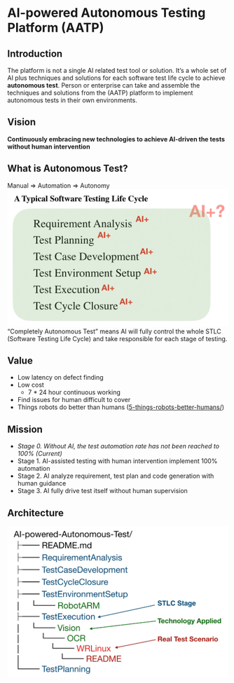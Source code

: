 # AI-powered Autonomous Testing Platform (AATP)

## Introduction
The platform is not a single AI related test tool or solution. It’s a whole set  of AI plus techniques and solutions for each software test life cycle to achieve **autonomous test**.  Person or enterprise can take and assemble the techniques and solutions from the (AATP) platform to implement autonomous tests in their own environments.

## Vision
**Continuously embracing new technologies to achieve AI-driven the tests without human intervention**

## What is Autonomous Test?
Manual => Automation => Autonomy
![](./Documents/Pictures/AI%2BSTLC.jpg)
“Completely Autonomous Test” means AI will fully control the whole STLC (Software Testing Life Cycle) and take responsible for each stage of testing.

## Value

- Low latency on defect finding
- Low cost
     - 7 * 24 hour continuous working
- Find issues for human difficult to cover 
- Things robots do better than humans ([5-things-robots-better-humans/](https://www.therobotreport.com/5-things-robots-better-humans/))

## Mission
- *Stage 0. Without AI, the test automation rate has not been reached to 100% (Current)*
- Stage 1. AI-assisted testing with human intervention implement  100% automation
- Stage 2. AI analyze requirement, test plan and code generation with human guidance
- Stage 3. AI fully drive test itself without human supervision

## Architecture
![](./Documents/Pictures/Architecture.jpg)
